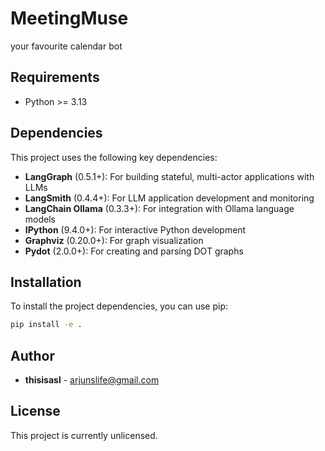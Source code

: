 # MeetingMuse

your favourite calendar bot

## Requirements

- Python >= 3.13

## Dependencies

This project uses the following key dependencies:

- **LangGraph** (0.5.1+): For building stateful, multi-actor applications with LLMs
- **LangSmith** (0.4.4+): For LLM application development and monitoring
- **LangChain Ollama** (0.3.3+): For integration with Ollama language models
- **IPython** (9.4.0+): For interactive Python development
- **Graphviz** (0.20.0+): For graph visualization
- **Pydot** (2.0.0+): For creating and parsing DOT graphs

## Installation

To install the project dependencies, you can use pip:

```bash
pip install -e .
```

## Author

- **thisisasl** - arjunslife@gmail.com

## License

This project is currently unlicensed. 